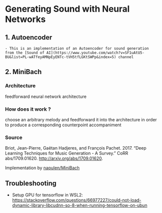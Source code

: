 # Generating Sound with Neural Networks

## 1. Autoencoder

    - This is an implementation of an Autoencoder for sound generation from the [Sound of AI](https://www.youtube.com/watch?v=SF1uAtU5-BU&list=PL-wATfeyAMNpEyENTc-tVH5tfLGKtSWPp&index=5) channel

## 2. MiniBach

### Architecture
feedforward neural network architecture

### How does it work ?
choose an arbitrary melody and feedforward it into the architecture in order to produce a corresponding counterpoint accompaniment

### Source
Briot, Jean-Pierre, Gaëtan Hadjeres, and François Pachet. 2017. “Deep Learning Techniques for Music Generation - A Survey.” CoRR abs/1709.01620. http://arxiv.org/abs/1709.01620.

Implementation by [napulen/MiniBach](https://github.com/napulen/MiniBach)

## Troubleshooting

- Setup GPU for tensorflow in WSL2: https://stackoverflow.com/questions/66977227/could-not-load-dynamic-library-libcudnn-so-8-when-running-tensorflow-on-ubun